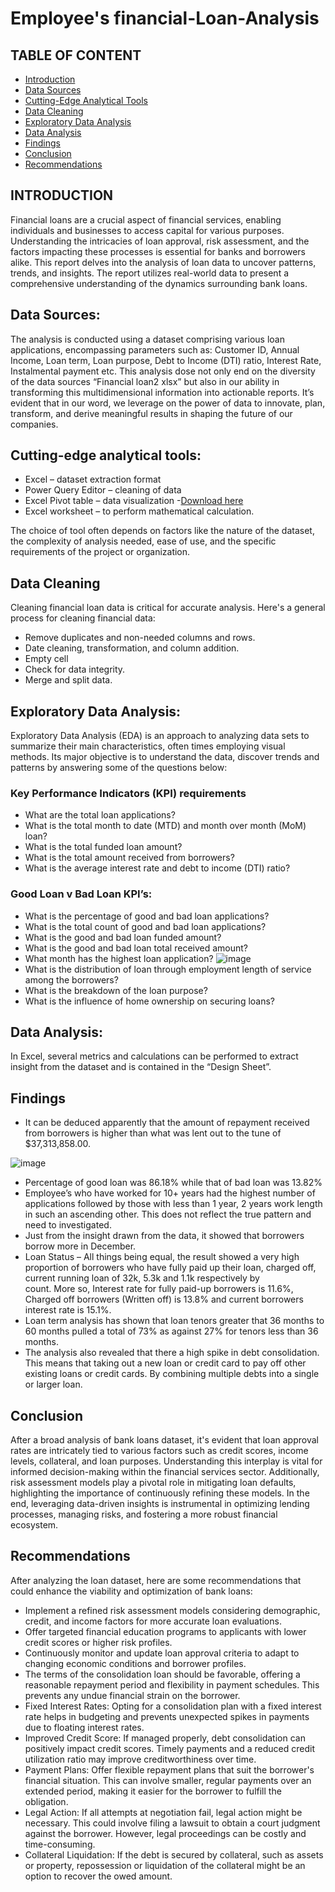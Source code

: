 # Employee's financial-Loan-Analysis

## TABLE OF CONTENT
- [Introduction](Introduction)
- [Data Sources](#data-sources)
- [Cutting-Edge Analytical Tools](#cutting-edge-analytical-tools)
- [Data Cleaning](#data-cleaning)
- [Exploratory Data Analysis](#exploratory-data-analysis)
- [Data Analysis](#data-analysis)
- [Findings](#findings)
- [Conclusion](#conclusion)
- [Recommendations](#recommendations)




## INTRODUCTION
Financial loans are a crucial aspect of financial services, enabling individuals and businesses to access capital for various purposes. Understanding the intricacies of loan approval, risk assessment, and the factors impacting these processes is essential for banks and borrowers alike. This report delves into the analysis of loan data to uncover patterns, trends, and insights.
The report utilizes real-world data to present a comprehensive understanding of the dynamics surrounding bank loans.

  ## Data Sources:
The analysis is conducted using a dataset comprising various loan applications, encompassing parameters such as: Customer ID, Annual Income, Loan term, Loan purpose, Debt to Income (DTI) ratio, Interest Rate, Instalmental payment etc.
This analysis dose not only end on the diversity of the data sources “Financial loan2 xlsx” but also in our ability in transforming this multidimensional information into actionable reports. It’s evident that in our word, we leverage on the power of data to innovate, plan, transform, and derive meaningful results in shaping the future of our companies.

  ## Cutting-edge analytical tools:
  - Excel – dataset extraction format
  - Power Query Editor – cleaning of data
  - Excel Pivot table – data visualization 
	    -[Download here](https://www.microsoft.com)
  - Excel worksheet – to perform mathematical calculation.
    
The choice of tool often depends on factors like the nature of the dataset, the complexity of analysis needed, ease of use, and the specific requirements of the project or organization. 

## Data Cleaning
Cleaning financial loan data is critical for accurate analysis. Here's a general process for cleaning financial data:
-	Remove duplicates and non-needed columns and rows.
-	Date cleaning, transformation, and column addition.
-	Empty cell
-	Check for data integrity.
-	Merge and split data.

## Exploratory Data Analysis:
Exploratory Data Analysis (EDA) is an approach to analyzing data sets to summarize their main characteristics, often times employing visual methods. Its major objective is to understand the data, discover trends and patterns by answering some of the questions below:
### Key Performance Indicators (KPI) requirements
- What are the total loan applications?
- What is the total month to date (MTD) and month over month (MoM) loan?
- What is the total funded loan amount?
- What is the total amount received from borrowers?
- What is the average interest rate and debt to income (DTI) ratio?

### Good Loan v Bad Loan KPI’s:
- What is the percentage of good and bad loan applications?
- What is the total count of good and bad loan applications?
- What is the good and bad loan funded amount?
- What is the good and bad loan total received amount?
- What month has the highest loan application?
  ![image](https://github.com/Henry-Eze/Financial-Loan-Analysis/assets/150622562/9d635afe-70f1-48e6-8c64-b5595d129738)
- What is the distribution of loan through employment length of service among the borrowers?
- What is the breakdown of the loan purpose?
- What is the influence of home ownership on securing loans? 

## Data Analysis:
In Excel, several metrics and calculations can be performed to extract insight from the dataset and is contained in the “Design Sheet”. 

## Findings
-	It can be deduced apparently that the amount of repayment received from borrowers is higher than what was lent out to the tune of $37,313,858.00.
  
  ![image](https://github.com/Henry-Eze/Financial-Loan-Analysis/assets/150622562/35f3aa20-5b7f-4297-a103-6c7b0693bbd0)


- Percentage of good loan was 86.18% while that of bad loan was 13.82%
- Employee’s who have worked for 10+ years had the highest number of applications followed by those with less than 1 year, 2 years work length in such an ascending other. This does not reflect the true 
  pattern and need to investigated.
-	Just from the insight drawn from the data, it showed that borrowers borrow more in December.
-	Loan Status – All things being equal, the result showed a very high proportion of borrowers who have fully paid up their loan, charged off, current running loan of 32k, 5.3k and 1.1k respectively by   
  count. More so, Interest rate for fully paid-up borrowers is 11.6%, Charged off borrowers (Written off) is 13.8% and current borrowers interest rate is 15.1%.
-	Loan term analysis has shown that loan tenors greater that 36 months to 60 months pulled a total of 73% as against 27% for tenors less than 36 months.
- The analysis also revealed that there a high spike in debt consolidation. This means that taking out a new loan or credit card to pay off other existing loans or credit cards. By combining multiple debts 
  into a single or larger loan.

## Conclusion
After a broad analysis of bank loans dataset, it's evident that loan approval rates are intricately tied to various factors such as credit scores, income levels, collateral, and loan purposes. Understanding this interplay is vital for informed decision-making within the financial services sector. Additionally, risk assessment models play a pivotal role in mitigating loan defaults, highlighting the importance of continuously refining these models. In the end, leveraging data-driven insights is instrumental in optimizing lending processes, managing risks, and fostering a more robust financial ecosystem.


## Recommendations
After analyzing the loan dataset, here are some recommendations that could enhance the viability and optimization of bank loans:
-	Implement a refined risk assessment models considering demographic, credit, and income factors for more accurate loan evaluations.
-	Offer targeted financial education programs to applicants with lower credit scores or higher risk profiles.
-	Continuously monitor and update loan approval criteria to adapt to changing economic conditions and borrower profiles.
-	The terms of the consolidation loan should be favorable, offering a reasonable repayment period and flexibility in payment schedules. This prevents any undue financial strain on the borrower.
-	Fixed Interest Rates: Opting for a consolidation plan with a fixed interest rate helps in budgeting and prevents unexpected spikes in payments due to floating interest rates.
-	Improved Credit Score: If managed properly, debt consolidation can positively impact credit scores. Timely payments and a reduced credit utilization ratio may improve creditworthiness over time.
-	Payment Plans: Offer flexible repayment plans that suit the borrower's financial situation. This can involve smaller, regular payments over an extended period, making it easier for the borrower to 
  fulfill the obligation.
-	Legal Action: If all attempts at negotiation fail, legal action might be necessary. This could involve filing a lawsuit to obtain a court judgment against the borrower. However, legal proceedings can be    costly and time-consuming.
-	Collateral Liquidation: If the debt is secured by collateral, such as assets or property, repossession or liquidation of the collateral might be an option to recover the owed amount.






  



